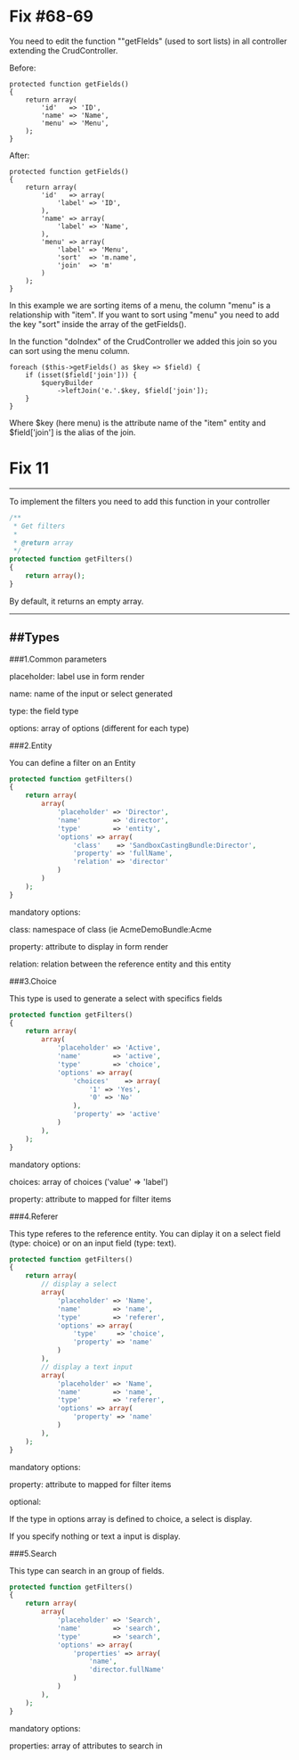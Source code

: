 # Fix #68-69

You need to edit the function ""getFIelds" (used to sort lists) in all controller extending the CrudController.

Before:


```
protected function getFields()
{
    return array(
        'id'   => 'ID',
        'name' => 'Name',
        'menu' => 'Menu',
    );
}
```

After:

```
protected function getFields()
{
    return array(
        'id'   => array(
            'label' => 'ID',
        ),
        'name' => array(
            'label' => 'Name',
        ),
        'menu' => array(
            'label' => 'Menu',
            'sort'  => 'm.name',
            'join'  => 'm'
        )
    );
}
```

In this example we are sorting items of a menu, the column "menu" is a relationship with "item".
If you want to sort using "menu" you need to add the key "sort" inside the array of the getFields().

In the function "doIndex" of the CrudController we added this join so you can sort using the menu column.

```
foreach ($this->getFields() as $key => $field) {
    if (isset($field['join'])) {
        $queryBuilder
            ->leftJoin('e.'.$key, $field['join']);
    }
}
```

Where $key (here menu) is the attribute name of the "item" entity and $field['join'] is the alias of the join.

# Fix 11
---

To implement the filters you need to add this function in your controller
```php
/**
 * Get filters
 *
 * @return array
 */
protected function getFilters()
{
    return array();
}
```
By default, it returns an empty array.

---
##Types
---
###1.Common parameters

placeholder: label use in form render

name: name of the input or select generated

type: the field type

options: array of options (different for each type)

###2.Entity

You can define a filter on an Entity

```php
protected function getFilters()
{
    return array(
        array(
            'placeholder' => 'Director',
            'name'        => 'director',
            'type'        => 'entity',
            'options' => array(
                'class'    => 'SandboxCastingBundle:Director',
                'property' => 'fullName',
                'relation' => 'director'
            )
        )
    );
}
```

mandatory options:

class: namespace of class (ie AcmeDemoBundle:Acme

property: attribute to display in form render

relation: relation between the reference entity and this entity

###3.Choice

This type is used to generate a select with specifics fields

```php
protected function getFilters()
{
    return array(
        array(
            'placeholder' => 'Active',
            'name'        => 'active',
            'type'        => 'choice',
            'options' => array(
                'choices'    => array(
                    '1' => 'Yes',
                    '0' => 'No'
                ),
                'property' => 'active'
            )
        ),
    );
}
```

mandatory options:

choices: array of choices ('value' => 'label')

property: attribute to mapped for filter items


###4.Referer

This type referes to the reference entity.
You can diplay it on a select field (type: choice) or on an input field (type: text).


```php
protected function getFilters()
{
    return array(
        // display a select
        array(
            'placeholder' => 'Name',
            'name'        => 'name',
            'type'        => 'referer',
            'options' => array(
                'type'     => 'choice',
                'property' => 'name'
            )
        ),
        // display a text input
        array(
            'placeholder' => 'Name',
            'name'        => 'name',
            'type'        => 'referer',
            'options' => array(
                'property' => 'name'
            )
        ),
    );
}
```
mandatory options:

property: attribute to mapped for filter items

optional:

If the type in options array is defined to choice, a select is display.

If you specify nothing or text a input is display.

###5.Search

This type can search in an group of fields.



```php
protected function getFilters()
{
    return array(
        array(
            'placeholder' => 'Search',
            'name'        => 'search',
            'type'        => 'search',
            'options' => array(
                'properties' => array(
                    'name',
                    'director.fullName'
                )
            )
        ),
    );
}
```
mandatory options:

properties: array of attributes to search in